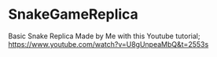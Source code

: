 # SnakeGameReplica
Basic Snake Replica Made by Me 
with this Youtube tutorial;
https://www.youtube.com/watch?v=U8gUnpeaMbQ&t=2553s
